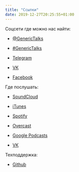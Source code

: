 ```yaml
---
title: "Ссылки"
date: 2019-12-27T20:25:55+01:00
---
```


Соцсети где можно нас найти:

- [@GenericTalks](https://twitter.com/GenericTalks)

- [#GenericTalks](https://twitter.com/search?q=%23GenericTalks)

- [Telegram](https://t.me/generictalks)

- [VK](https://vk.com/generictalks)

- [Facebook](https://fb.com/generictalks)

Где послушать:

- [SoundCloud](https://soundcloud.com/generictalks)

- [iTunes](https://podcasts.apple.com/pl/podcast/generic-talks/id1489980299)

- [Spotify](https://open.spotify.com/show/3Cb5XPaCkUaCP59rMzPLGX)

- [Overcast](https://overcast.fm/itunes1489980299/generic-talks)

- [Google Podcasts](https://podcasts.google.com/?feed=aHR0cDovL2ZlZWRzLnNvdW5kY2xvdWQuY29tL3VzZXJzL3NvdW5kY2xvdWQ6dXNlcnM6NzAyMDE4Njc3L3NvdW5kcy5yc3M)

- [VK](https://vk.com/generictalks)

Техподдержка:
- [Github](https://github.com/generictalks)